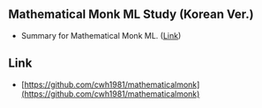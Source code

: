 ## Mathematical Monk ML Study (Korean Ver.)

- Summary for Mathematical Monk ML. ([Link]())

## Link

- [https://github.com/cwh1981/mathematicalmonk](https://github.com/cwh1981/mathematicalmonk)



